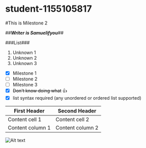 # student-1155105817

#This is Milestone 2


##__*Writer is Samuelifyou*__##

###List###
1. Unknown 1
2. Unknown 2
3. Unknown 3

- [x] Milestone 1
- [ ] Milestone 2
- [ ] Milestone 3
- [x] <del>Don't know doing what</del> :+1:
- [x] list syntax required (any unordered or ordered list supported)

First Header | Second Header
------------ | -------------
Content cell 1 | Content cell 2
Content column 1 | Content column 2

![Alt text](/Users/leungchunyin/Desktop/CUHK/year2/sem2/student-1155105817/student-1155105817/img/1_add.png?raw=true "Title")